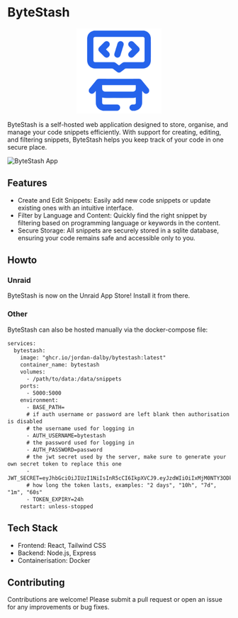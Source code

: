 # ByteStash
<p align="center">
  <img src="https://raw.githubusercontent.com/jordan-dalby/ByteStash/refs/heads/main/client/public/logo192.png" />
</p>

ByteStash is a self-hosted web application designed to store, organise, and manage your code snippets efficiently. With support for creating, editing, and filtering snippets, ByteStash helps you keep track of your code in one secure place.

![ByteStash App](https://raw.githubusercontent.com/jordan-dalby/ByteStash/refs/heads/main/media/app-image.png)

## Features
- Create and Edit Snippets: Easily add new code snippets or update existing ones with an intuitive interface.
- Filter by Language and Content: Quickly find the right snippet by filtering based on programming language or keywords in the content.
- Secure Storage: All snippets are securely stored in a sqlite database, ensuring your code remains safe and accessible only to you.

## Howto
### Unraid
ByteStash is now on the Unraid App Store! Install it from there.

### Other
ByteStash can also be hosted manually via the docker-compose file:
```
services:
  bytestash:
    image: "ghcr.io/jordan-dalby/bytestash:latest"
    container_name: bytestash
    volumes:
      - /path/to/data:/data/snippets
    ports:
      - 5000:5000
    environment:
      - BASE_PATH=
      # if auth username or password are left blank then authorisation is disabled
      # the username used for logging in
      - AUTH_USERNAME=bytestash
      # the password used for logging in
      - AUTH_PASSWORD=password
      # the jwt secret used by the server, make sure to generate your own secret token to replace this one
      - JWT_SECRET=eyJhbGciOiJIUzI1NiIsInR5cCI6IkpXVCJ9.eyJzdWIiOiIxMjM0NTY3ODkwIiwibmFtZSI6IkpvaG4gRG9lIiwiaWF0IjoxNTE2MjM5MDIyfQ.nhan23TF0qyO4l4rDMkJ8ebNLMgV62NGfBozt9huymA
      # how long the token lasts, examples: "2 days", "10h", "7d", "1m", "60s"
      - TOKEN_EXPIRY=24h
    restart: unless-stopped
```

## Tech Stack
- Frontend: React, Tailwind CSS
- Backend: Node.js, Express
- Containerisation: Docker

## Contributing
Contributions are welcome! Please submit a pull request or open an issue for any improvements or bug fixes.
